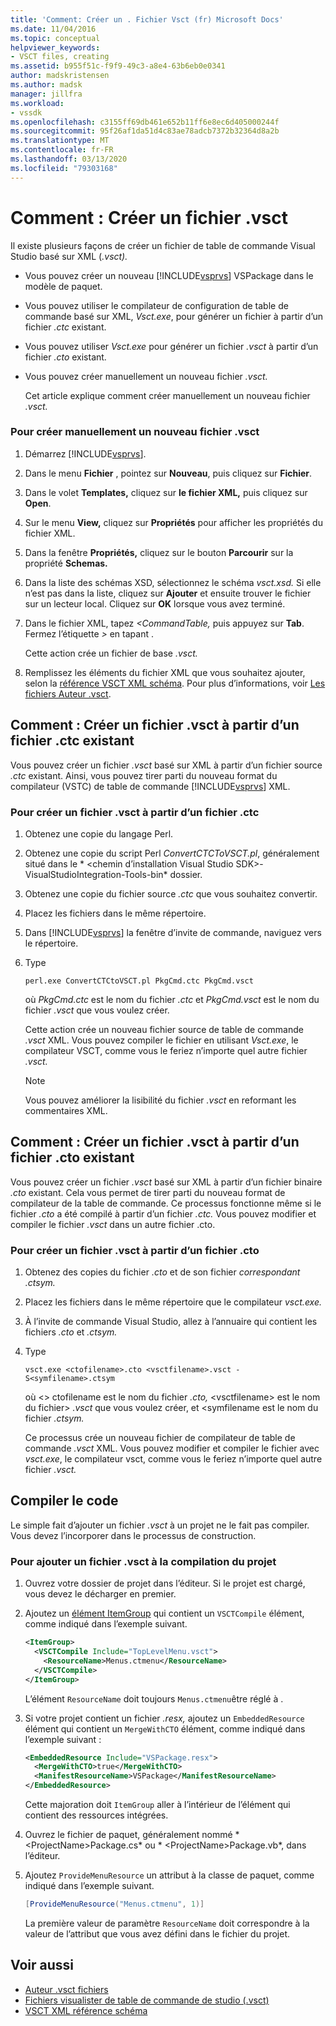 ```yaml
---
title: 'Comment: Créer un . Fichier Vsct (fr) Microsoft Docs'
ms.date: 11/04/2016
ms.topic: conceptual
helpviewer_keywords:
- VSCT files, creating
ms.assetid: b955f51c-f9f9-49c3-a8e4-63b6eb0e0341
author: madskristensen
ms.author: madsk
manager: jillfra
ms.workload:
- vssdk
ms.openlocfilehash: c3155ff69db461e652b11ff6e8ec6d405000244f
ms.sourcegitcommit: 95f26af1da51d4c83ae78adcb7372b32364d8a2b
ms.translationtype: MT
ms.contentlocale: fr-FR
ms.lasthandoff: 03/13/2020
ms.locfileid: "79303168"
---
```

# <a name="how-to-create-a-vsct-file"></a>Comment : Créer un fichier .vsct

Il existe plusieurs façons de créer un fichier de table de commande Visual Studio basé sur XML (*.vsct).*

- Vous pouvez créer un nouveau [!INCLUDE[vsprvs](../../code-quality/includes/vsprvs_md.md)] VSPackage dans le modèle de paquet.

- Vous pouvez utiliser le compilateur de configuration de table de commande basé sur XML, *Vsct.exe*, pour générer un fichier à partir d’un fichier *.ctc* existant.

- Vous pouvez utiliser *Vsct.exe* pour générer un fichier *.vsct* à partir d’un fichier *.cto* existant.

- Vous pouvez créer manuellement un nouveau fichier *.vsct.*

  Cet article explique comment créer manuellement un nouveau fichier *.vsct.*

### <a name="to-manually-create-a-new-vsct-file"></a>Pour créer manuellement un nouveau fichier .vsct

1. Démarrez [!INCLUDE[vsprvs](../../code-quality/includes/vsprvs_md.md)].

2. Dans le menu **Fichier** , pointez sur **Nouveau**, puis cliquez sur **Fichier**.

3. Dans le volet **Templates,** cliquez sur **le fichier XML,** puis cliquez sur **Open**.

4. Sur le menu **View,** cliquez sur **Propriétés** pour afficher les propriétés du fichier XML.

5. Dans la fenêtre **Propriétés,** cliquez sur le bouton **Parcourir** sur la propriété **Schemas.**

6. Dans la liste des schémas XSD, sélectionnez le schéma *vsct.xsd.* Si elle n’est pas dans la liste, cliquez sur **Ajouter** et ensuite trouver le fichier sur un lecteur local. Cliquez sur **OK** lorsque vous avez terminé.

7. Dans le fichier XML, tapez *<CommandTable,* puis appuyez sur **Tab**. Fermez l’étiquette *>* en tapant .

    Cette action crée un fichier de base *.vsct.*

8. Remplissez les éléments du fichier XML que vous souhaitez ajouter, selon la [référence VSCT XML schéma](../../extensibility/vsct-xml-schema-reference.md). Pour plus d’informations, voir [Les fichiers Auteur .vsct](../../extensibility/internals/authoring-dot-vsct-files.md).

<a name="how-to-create-a-dot-vsct-file-from-an-existing-dot-ctc-file"></a>

## <a name="how-to-create-a-vsct-file-from-an-existing-ctc-file"></a>Comment : Créer un fichier .vsct à partir d’un fichier .ctc existant

Vous pouvez créer un fichier *.vsct* basé sur XML à partir d’un fichier source *.ctc* existant. Ainsi, vous pouvez tirer parti du nouveau format du compilateur (VSTC) de table de commande [!INCLUDE[vsprvs](../../code-quality/includes/vsprvs_md.md)] XML.

### <a name="to-create-a-vsct-file-from-a-ctc-file"></a>Pour créer un fichier .vsct à partir d’un fichier .ctc

1. Obtenez une copie du langage Perl.

2. Obtenez une copie du script Perl *ConvertCTCToVSCT.pl*, généralement situé dans le * \<chemin d’installation Visual Studio SDK>-VisualStudioIntegration-Tools-bin* dossier.

3. Obtenez une copie du fichier source *.ctc* que vous souhaitez convertir.

4. Placez les fichiers dans le même répertoire.

5. Dans [!INCLUDE[vsprvs](../../code-quality/includes/vsprvs_md.md)] la fenêtre d’invite de commande, naviguez vers le répertoire.

6. Type

   ```
   perl.exe ConvertCTCtoVSCT.pl PkgCmd.ctc PkgCmd.vsct
   ```

    où *PkgCmd.ctc* est le nom du fichier *.ctc* et *PkgCmd.vsct* est le nom du fichier *.vsct* que vous voulez créer.

    Cette action crée un nouveau fichier source de table de commande *.vsct* XML. Vous pouvez compiler le fichier en utilisant *Vsct.exe*, le compilateur VSCT, comme vous le feriez n’importe quel autre fichier *.vsct.*

   > [!NOTE]
   > Vous pouvez améliorer la lisibilité du fichier *.vsct* en reformant les commentaires XML.

<a name="how-to-create-a-dot-vsct-file-from-an-existing-dot-cto-file"></a>

## <a name="how-to-create-a-vsct-file-from-an-existing-cto-file"></a>Comment : Créer un fichier .vsct à partir d’un fichier .cto existant

Vous pouvez créer un fichier *.vsct* basé sur XML à partir d’un fichier binaire *.cto* existant. Cela vous permet de tirer parti du nouveau format de compilateur de la table de commande. Ce processus fonctionne même si le fichier *.cto* a été compilé à partir d’un fichier *.ctc.* Vous pouvez modifier et compiler le fichier *.vsct* dans un autre fichier .cto.

### <a name="to-create-a-vsct-file-from-a-cto-file"></a>Pour créer un fichier .vsct à partir d’un fichier .cto

1. Obtenez des copies du fichier *.cto* et de son fichier *correspondant .ctsym.*

2. Placez les fichiers dans le même répertoire que le compilateur *vsct.exe.*

3. À l’invite de commande Visual Studio, allez à l’annuaire qui contient les fichiers *.cto* et *.ctsym.*

4. Type

    ```
    vsct.exe <ctofilename>.cto <vsctfilename>.vsct -S<symfilename>.ctsym
    ```

     où \<\> ctofilename est le nom du fichier *.cto,* \<vsctfilename\> est le nom du fichier\> *.vsct* que vous voulez créer, et \<symfilename est le nom du fichier *.ctsym.*

     Ce processus crée un nouveau fichier de compilateur de table de commande *.vsct* XML. Vous pouvez modifier et compiler le fichier avec *vsct.exe*, le compilateur vsct, comme vous le feriez n’importe quel autre fichier *.vsct.*

## <a name="compile-the-code"></a>Compiler le code
 Le simple fait d’ajouter un fichier *.vsct* à un projet ne le fait pas compiler. Vous devez l’incorporer dans le processus de construction.

### <a name="to-add-a-vsct-file-to-project-compilation"></a>Pour ajouter un fichier .vsct à la compilation du projet

1. Ouvrez votre dossier de projet dans l’éditeur. Si le projet est chargé, vous devez le décharger en premier.

2. Ajoutez un [élément ItemGroup](../../msbuild/itemgroup-element-msbuild.md) qui contient un `VSCTCompile` élément, comme indiqué dans l’exemple suivant.

    ```xml
    <ItemGroup>
      <VSCTCompile Include="TopLevelMenu.vsct">
        <ResourceName>Menus.ctmenu</ResourceName>
      </VSCTCompile>
    </ItemGroup>

    ```

     L’élément `ResourceName` doit toujours `Menus.ctmenu`être réglé à .

3. Si votre projet contient un fichier *.resx,* ajoutez un `EmbeddedResource` élément qui contient un `MergeWithCTO` élément, comme indiqué dans l’exemple suivant :

    ```xml
    <EmbeddedResource Include="VSPackage.resx">
      <MergeWithCTO>true</MergeWithCTO>
      <ManifestResourceName>VSPackage</ManifestResourceName>
    </EmbeddedResource>

    ```

     Cette majoration doit `ItemGroup` aller à l’intérieur de l’élément qui contient des ressources intégrées.

4. Ouvrez le fichier de paquet, généralement nommé * \<ProjectName\>Package.cs* ou * \<ProjectName\>Package.vb*, dans l’éditeur.

5. Ajoutez `ProvideMenuResource` un attribut à la classe de paquet, comme indiqué dans l’exemple suivant.

    ```csharp
    [ProvideMenuResource("Menus.ctmenu", 1)]
    ```

     La première valeur de paramètre `ResourceName` doit correspondre à la valeur de l’attribut que vous avez défini dans le fichier du projet.

## <a name="see-also"></a>Voir aussi
- [Auteur .vsct fichiers](../../extensibility/internals/authoring-dot-vsct-files.md)
- [Fichiers visualister de table de commande de studio (.vsct)](../../extensibility/internals/visual-studio-command-table-dot-vsct-files.md)
- [VSCT XML référence schéma](../../extensibility/vsct-xml-schema-reference.md)
